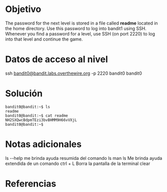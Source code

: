 # Objetivo
The password for the next level is stored in a file called **readme** located in the home directory. Use this password to log into bandit1 using SSH. Whenever you find a password for a level, use SSH (on port 2220) to log into that level and continue the game.

# Datos de acceso al nivel
ssh bandit0@bandit.labs.overthewire.org -p 2220
bandit0
bandit0

# Solución
```
bandit0@bandit:~$ ls
readme
bandit0@bandit:~$ cat readme
NH2SXQwcBdpmTEzi3bvBHMM9H66vVXjL
bandit0@bandit:~$

```

# Notas adicionales
ls --help me brinda ayuda resumida del comando ls
man ls Me brinda ayuda extendida de un comando
ctrl + L 
Borra la pantalla de la terminal
clear

# Referencias